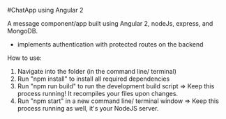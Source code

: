 #ChatApp using Angular 2

A message component/app built using Angular 2, nodeJs, express, and MongoDB.
* implements authentication with protected routes on the backend

How to use:

1. Navigate into the folder (in the command line/ terminal)
2. Run "npm install" to install all required dependencies
3. Run "npm run build" to run the development build script => Keep this process running! It recompiles your files upon changes.
4. Run "npm start" in a new command line/ terminal window => Keep this process running as well, it's your NodeJS server. 